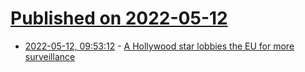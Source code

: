 # [Published on 2022-05-12](index.md)

* [2022-05-12, 09:53:12](https://news.ycombinator.com/item?id=31351542) - [A Hollywood star lobbies the EU for more surveillance](https://netzpolitik.org/2022/dude-wheres-my-privacy-how-a-hollywood-star-lobbies-the-eu-for-more-surveillance/)

